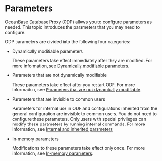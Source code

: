 Parameters 
===============================

OceanBase Database Proxy (ODP) allows you to configure parameters as needed. This topic introduces the parameters that you may need to configure. 

ODP parameters are divided into the following four categories:

* Dynamically modifiable parameters 

  These parameters take effect immediately after they are modified. For more information, see [Dynamically modifiable parameters](3.parameters-that-can-be-dynamically-modified.md).
  

* Parameters that are not dynamically modifiable 

  These parameters take effect after you restart ODP. For more information, see [Parameters that are not dynamically modifiable](4.parameters-that-cannot-be-dynamically-modified.md).
  

* Parameters that are invisible to common users 

  Parameters for internal use in ODP and configurations inherited from the general configuration are invisible to common users. You do not need to configure these parameters. Only users with special privileges can modify these parameters by running internal commands. For more information, see [Internal and inherited parameters](5.parameters-that-do-not-need-to-be-modified.md).
  

* In-memory parameters 

  Modifications to these parameters take effect only once. For more information, see [In-memory parameters](6.memory-level-parameters.md).
  




